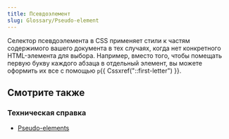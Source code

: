 ```yaml
---
title: Псевдоэлемент
slug: Glossary/Pseudo-element
---
```


Селектор псевдоэлемента в CSS применяет стили к частям содержимого вашего документа в тех случаях, когда нет конкретного HTML-элемента для выбора. Например, вместо того, чтобы помещать первую букву каждого абзаца в отдельный элемент, вы можете оформить их все с помощью `p`{{ Cssxref("::first-letter") }}.

## Смотрите также

### Техническая справка

- [Pseudo-elements](/ru/docs/Web/CSS/Pseudo-elements)
